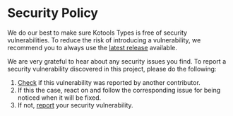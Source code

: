 # Security Policy

We do our best to make sure Kotools Types is free of security vulnerabilities.
To reduce the risk of introducing a vulnerability, we recommend you to always
use the [latest release] available.

We are very grateful to hear about any security issues you find.
To report a security vulnerability discovered in this project, please do the
following:
1. [Check] if this vulnerability was reported by another contributor.
2. If this the case, react on and follow the corresponding issue for being
   noticed when it will be fixed.
3. If not, [report] your security vulnerability.

[check]: https://github.com/kotools/types/issues?q=is%3Aopen+is%3Aissue+label%3Asecurity
[latest release]: https://github.com/kotools/types/releases
[report]: https://github.com/kotools/types/issues/new?template=security.md
